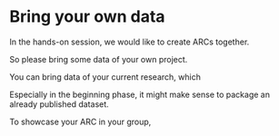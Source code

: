 


# Bring your own data

In the hands-on session, we would like to create ARCs together.

So please bring some data of your own project.

You can bring data of your current research, which 

Especially in the beginning phase, it might make sense to package an already published dataset.


To showcase your ARC in your group, 
